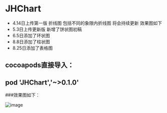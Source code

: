 # JHChart
- 4.14日上传第一版  折线图 包括不同的象限内折线图 将会持续更新 效果图如下
- 5.3日上传更新版  新增了饼状图初稿
- 6.5日添加了环状图
- 8.8日添加了柱状图
- 8.25日添加了表格图

## cocoapods直接导入：
## pod 'JHChart','~>0.1.0'

###效果图如下：

![image](https://raw.githubusercontent.com/China131/JHChart/master/JHChartDemo/GIFResource/0011.gif)

